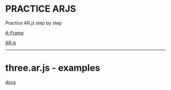 # PRACTICE ARJS
Practice AR.js step by step


[A-Frame](https://aframe.io/)

[AR.js](https://github.com/jeromeetienne/ar.js)

---

# three.ar.js - examples

[docs](https://taikiken.github.io/practice_arjs/docs/)
